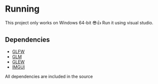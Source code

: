 # Running

This project only works on Windows 64-bit 😎👍
Run it using visual studio.

## Dependencies

* [GLFW](https://www.glfw.org/)
* [GLM](https://glm.g-truc.net/0.9.9/)
* [GLEW](https://glew.sourceforge.net/)
* [IMGUI](https://github.com/ocornut/imgui)

All dependencies are included in the source
